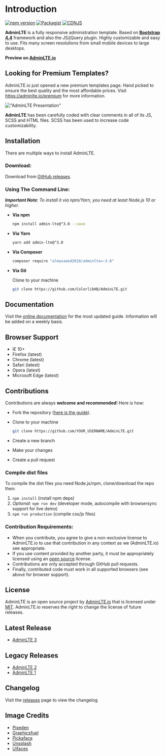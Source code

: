 # Introduction

[![npm version](https://img.shields.io/npm/v/admin-lte/latest.svg)](https://www.npmjs.com/package/admin-lte)
[![Packagist](https://img.shields.io/packagist/v/almasaeed2010/adminlte.svg)](https://packagist.org/packages/almasaeed2010/adminlte)
[![CDNJS](https://img.shields.io/cdnjs/v/admin-lte.svg)](https://cdnjs.com/libraries/admin-lte)

**AdminLTE** is a fully responsive administration template. Based on **[Bootstrap 4.4](https://getbootstrap.com/)** framework and also the JS/jQuery plugin.
Highly customizable and easy to use. Fits many screen resolutions from small mobile devices to large desktops.

**Preview on [AdminLTE.io](https://adminlte.io/themes/v3)**

## Looking for Premium Templates?

AdminLTE.io just opened a new premium templates page. Hand picked to ensure the best quality and the most affordable
prices. Visit <https://adminlte.io/premium> for more information.

!["AdminLTE Presentation"](https://adminlte.io/AdminLTE3.png 'AdminLTE Presentation')

**AdminLTE** has been carefully coded with clear comments in all of its JS, SCSS and HTML files.
SCSS has been used to increase code customizability.

## Installation

There are multiple ways to install AdminLTE.

### Download:

Download from [GitHub releases](https://github.com/ColorlibHQ/AdminLTE/releases).

### Using The Command Line:

_**Important Note**: To install it via npm/Yarn, you need at least Node.js 10 or higher._

-   **Via npm**

    ```bash
    npm install admin-lte@^3.0 --save
    ```

-   **Via Yarn**

    ```bash
    yarn add admin-lte@^3.0
    ```

-   **Via Composer**

    ```bash
    composer require "almasaeed2010/adminlte=~3.0"
    ```

-   **Via Git**

    Clone to your machine

    ```bash
    git clone https://github.com/ColorlibHQ/AdminLTE.git
    ```

## Documentation

Visit the [online documentation](https://adminlte.io/docs/3.0/) for the most
updated guide. Information will be added on a weekly basis.

## Browser Support

-   IE 10+
-   Firefox (latest)
-   Chrome (latest)
-   Safari (latest)
-   Opera (latest)
-   Microsoft Edge (latest)

## Contributions

Contributions are always **welcome and recommended**! Here is how:

-   Fork the repository ([here is the guide](https://help.github.com/articles/fork-a-repo/)).
-   Clone to your machine

    ```bash
    git clone https://github.com/YOUR_USERNAME/AdminLTE.git
    ```

-   Create a new branch
-   Make your changes
-   Create a pull request

### Compile dist files

To compile the dist files you need Node.js/npm, clone/download the repo then:

1. `npm install` (install npm deps)
2. _Optional:_ `npm run dev` (developer mode, autocompile with browsersync support for live demo)
3. `npm run production` (compile css/js files)

### Contribution Requirements:

-   When you contribute, you agree to give a non-exclusive license to AdminLTE.io to use that contribution in any context as we (AdminLTE.io) see appropriate.
-   If you use content provided by another party, it must be appropriately licensed using an [open source](https://opensource.org/licenses) license.
-   Contributions are only accepted through GitHub pull requests.
-   Finally, contributed code must work in all supported browsers (see above for browser support).

## License

AdminLTE is an open source project by [AdminLTE.io](https://adminlte.io) that is licensed under [MIT](https://opensource.org/licenses/MIT).
AdminLTE.io reserves the right to change the license of future releases.

## Latest Release

-   [AdminLTE 3](https://github.com/ColorlibHQ/AdminLTE/releases/latest)

## Legacy Releases

-   [AdminLTE 2](https://github.com/ColorlibHQ/AdminLTE/releases/tag/v2.4.18)
-   [AdminLTE 1](https://github.com/ColorlibHQ/AdminLTE/releases/tag/1.3.1)

## Changelog

Visit the [releases](https://github.com/ColorlibHQ/AdminLTE/releases) page to view the changelog

## Image Credits

-   [Pixeden](http://www.pixeden.com/psd-web-elements/flat-responsive-showcase-psd)
-   [Graphicsfuel](https://www.graphicsfuel.com/2013/02/13-high-resolution-blur-backgrounds/)
-   [Pickaface](https://pickaface.net/)
-   [Unsplash](https://unsplash.com/)
-   [Uifaces](http://uifaces.com/)
